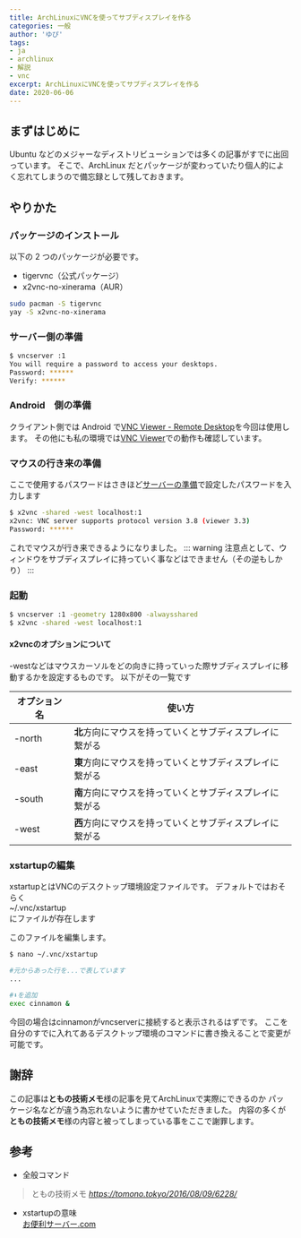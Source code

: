 ```yaml
---
title: ArchLinuxにVNCを使ってサブディスプレイを作る
categories: 一般
author: 'ゆぴ'
tags:
- ja
- archlinux
- 解説
- vnc
excerpt: ArchLinuxにVNCを使ってサブディスプレイを作る
date: 2020-06-06
---
```


## まずはじめに

Ubuntu などのメジャーなディストリビューションでは多くの記事がすでに出回っています。
そこで、ArchLinux だとパッケージが変わっていたり個人的によく忘れてしまうので備忘録として残しておきます。

## やりかた

### パッケージのインストール

以下の 2 つのパッケージが必要です。

- tigervnc（公式パッケージ）
- x2vnc-no-xinerama（AUR）

```bash
sudo pacman -S tigervnc
yay -S x2vnc-no-xinerama
```

### サーバー側の準備

```bash
$ vncserver :1
You will require a password to access your desktops.
Password: ******
Verify: ******
```

### Android　側の準備

クライアント側では Android で[VNC Viewer - Remote Desktop](https://play.google.com/store/apps/details?id=com.realvnc.viewer.android&hl=ja)を今回は使用します。
その他にも私の環境では[VNC Viewer](https://play.google.com/store/apps/details?id=nine.viewer&hl=ja)での動作も確認しています。

### マウスの行き来の準備

ここで使用するパスワードはさきほど[サーバーの準備](#サーバー側の準備)で設定したパスワードを入力します

```bash
$ x2vnc -shared -west localhost:1
x2vnc: VNC server supports protocol version 3.8 (viewer 3.3)
Password: ******
```

これでマウスが行き来できるようになりました。
::: warning
注意点として、ウィンドウをサブディスプレイに持っていく事などはできません（その逆もしかり）
:::

### 起動

```bash
$ vncserver :1 -geometry 1280x800 -alwaysshared
$ x2vnc -shared -west localhost:1
```

#### x2vncのオプションについて

-westなどはマウスカーソルをどの向きに持っていった際サブディスプレイに移動するかを設定するものです。
以下がその一覧です

|オプション名|使い方|
|--|--|
|-north|**北**方向にマウスを持っていくとサブディスプレイに繋がる|
|-east|**東**方向にマウスを持っていくとサブディスプレイに繋がる|
|-south|**南**方向にマウスを持っていくとサブディスプレイに繋がる|
|-west|**西**方向にマウスを持っていくとサブディスプレイに繋がる|

### xstartupの編集

xstartupとはVNCのデスクトップ環境設定ファイルです。
デフォルトではおそらく  
 ~/.vnc/xstartup  
にファイルが存在します

このファイルを編集します。

```bash
$ nano ~/.vnc/xstartup

#元からあった行を...で表しています
...

#⬇を追加
exec cinnamon &
```

今回の場合はcinnamonがvncserverに接続すると表示されるはずです。
ここを自分のすでに入れてあるデスクトップ環境のコマンドに書き換えることで変更が可能です。

## 謝辞

この記事は**ともの技術メモ**様の記事を見てArchLinuxで実際にできるのか
パッケージ名などが違う為忘れないように書かせていただきました。
内容の多くが**ともの技術メモ**様の内容と被ってしまっている事をここで謝罪します。

## 参考

- 全般コマンド
> ともの技術メモ
> <cite>https://tomono.tokyo/2016/08/09/6228/</cite>
- xstartupの意味  
[お便利サーバー.com](http://www.obenri.com/_vnc/vnc_server1.html)

